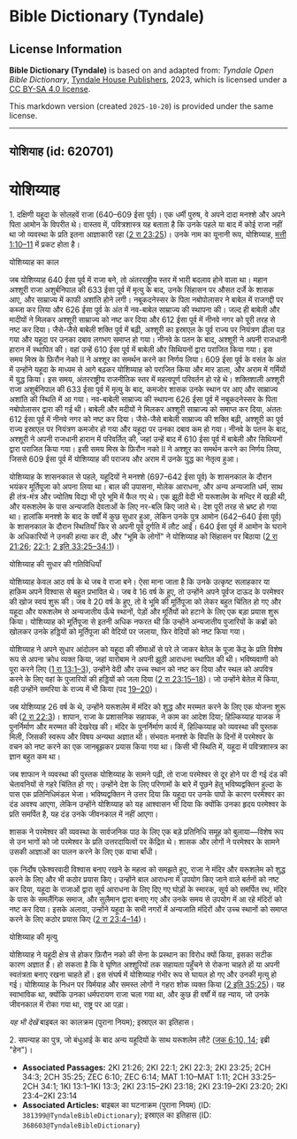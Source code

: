 # Bible Dictionary (Tyndale)

## License Information

**Bible Dictionary (Tyndale)** is based on and adapted from: _Tyndale Open Bible Dictionary_, [Tyndale House Publishers](https://tyndaleopenresources.com/), 2023, which is licensed under a [CC BY-SA 4.0 license](https://creativecommons.org/licenses/by-sa/4.0/legalcode.en).

This markdown version (created `2025-10-20`) is provided under the same license.



--------------------------------

## योशियाह (id: 620701)

योशिय्याह
=========

1\. दक्षिणी यहूदा के सोलहवें राजा (640–609 ईसा पूर्व)। एक धर्मी पुरुष, वे अपने दादा मनश्शे और अपने पिता आमोन के विपरीत थे। वास्तव में, पवित्रशास्त्र यह बताता है कि उनके पहले या बाद में कोई राजा नहीं था जो व्यवस्था के प्रति इतना आज्ञाकारी रहा ([2 रा 23:25](https://ref.ly/2Kgs23:25))। उनके नाम का यूनानी रूप, योशिय्याह, [मत्ती 1:10–11](https://ref.ly/Matt1:10-Matt1:11) में प्रकट होता है।

योशिय्याह का काल

जब योशिय्याह 640 ईसा पूर्व में राजा बने, तो अंतरराष्ट्रीय स्तर में भारी बदलाव होने वाला था। महान अश्शूरी राजा अशुर्बनिपाल की 633 ईसा पूर्व में मृत्यु के बाद, उनके सिंहासन पर औसत दर्जे के शासक आए, और साम्राज्य में काफी अशांति होने लगी। नबूकदनेस्सर के पिता नबोपोलासर ने बाबेल में राजगद्दी पर कब्जा कर लिया और 626 ईसा पूर्व के अंत में नव\-बाबेल साम्राज्य की स्थापना की। जल्द ही बाबेली और मादीयों ने मिलकर अश्शूरी साम्राज्य को नष्ट कर दिया और 612 ईसा पूर्व में नीनवे नगर को पूरी तरह से नष्ट कर दिया। जैसे\-जैसे बाबेली शक्ति पूर्व में बढ़ी, अश्शूरी का इस्राएल के पूर्व राज्य पर नियंत्रण ढीला पड़ गया और यहूदा पर उनका दबाव लगभग समाप्त हो गया। नीनवे के पतन के बाद, अश्शूरी ने अपनी राजधानी हारान में स्थापित की। वहां उन्हें 610 ईसा पूर्व में बाबेली और सिथियनों द्वारा पराजित किया गया। इस समय मिस्र के फ़िरौन नेको II ने अश्शूर का समर्थन करने का निर्णय लिया। 609 ईसा पूर्व के वसंत के अंत में उन्होंने यहूदा के माध्यम से आगे बढ़कर योशिय्याह को पराजित किया और मार डाला, और अराम में गर्मियों में युद्ध किया। इस समय, अंतरराष्ट्रीय राजनीतिक स्तर में महत्वपूर्ण परिवर्तन हो रहे थे। शक्तिशाली अश्शूरी राजा अशुर्बनिपाल की 633 ईसा पूर्व में मृत्यु के बाद, कमजोर शासक उनके स्थान पर आए और साम्राज्य अशांति की स्थिति में आ गया। नव\-बाबेली साम्राज्य की स्थापना 626 ईसा पूर्व में नबूकदनेस्सर के पिता नबोपोलासर द्वारा की गई थी। बाबेली और मदीयों ने मिलकर अश्शूरी साम्राज्य को समाप्त कर दिया, अंततः 612 ईसा पूर्व में नीनवे नगर को नष्ट कर दिया। जैसे\-जैसे बाबेली साम्राज्य की शक्ति बढ़ी, अश्शूरी का पूर्व राज्य इस्राएल पर नियंत्रण कमजोर हो गया और यहूदा पर उनका दबाव कम हो गया। नीनवे के पतन के बाद, अश्शूरी ने अपनी राजधानी हारान में परिवर्तित् की, जहां उन्हें बाद में 610 ईसा पूर्व में बाबेली और सिथियनों द्वारा पराजित किया गया। इसी समय मिस्र के फ़िरौन नको II ने अश्शूर का समर्थन करने का निर्णय लिया, जिससे 609 ईसा पूर्व में योशिय्याह की पराजय और अराम में उनके युद्ध का नेतृत्व हुआ।

योशिय्याह के शासनकाल से पहले, यहूदियों ने मनश्शे (697–642 ईसा पूर्व) के शासनकाल के दौरान भयंकर मूर्तिपूजा को अपना लिया था। बाल की उपासना, मोलेक आराधना, और अन्य अन्यजाति धर्म, साथ ही तंत्र\-मंत्र और ज्योतिष विद्या भी पूरे भूमि में फैल गए थे। एक झूठी वेदी भी यरूशलेम के मन्दिर में खड़ी थी, और यरूशलेम के पास अन्यजाति देवताओं के लिए नर\-बलि किए जाते थे। देश पूरी तरह से भ्रष्ट हो गया था। हालांकि मनश्शे के बाद के वर्षों में कुछ सुधार हुआ, लेकिन उनके पुत्र आमोन (642–640 ईसा पूर्व) के शासनकाल के दौरान स्थितियाँ फिर से अपनी पूर्व दुर्गति में लौट आईं। 640 ईसा पूर्व में आमोन के घराने के अधिकारियों ने उनकी हत्या कर दी, और "भूमि के लोगों" ने योशिय्याह को सिंहासन पर बिठाया ([2 रा 21:26](https://ref.ly/2Kgs21:26); [22:1](https://ref.ly/2Kgs22:1); [2 इति 33:25–34:1](https://ref.ly/2Chr33:25-2Chr34:1))।

योशिय्याह की सुधार की गतिविधियाँ

योशिय्याह केवल आठ वर्ष के थे जब वे राजा बने। ऐसा माना जाता है कि उनके उत्कृष्ट सलाहकार या हाक़िम अपने विश्वास से बहुत प्रभावित थे। जब वे 16 वर्ष के हुए, तो उन्होंने अपने पूर्वज दाऊद के परमेश्वर की खोज स्वयं शुरू की। जब वे 20 वर्ष के हुए, तो वे भूमि की मूर्तिपूजा को लेकर बहुत चिंतित हो गए और यहूदा और यरूशलेम से अन्यजातीय ऊँचे स्थानों, पेड़ों और मूर्तियों को हटाने के लिए एक बड़ा प्रयास शुरू किया। योशिय्याह को मूर्तिपूजा से इतनी अधिक नफरत थी कि उन्होंने अन्यजातीय पुजारियों के कब्रों को खोलकर उनके हड्डियों को मूर्तिपूजा की वेदियों पर जलाया, फिर वेदियों को नष्ट किया गया।

योशिय्याह ने अपने सुधार आंदोलन को यहूदा की सीमाओं से परे ले जाकर बेतेल के पूजा केंद्र के प्रति विशेष रूप से अपना क्रोध व्यक्त किया, जहां यारोबाम ने अपनी झूठी आराधना स्थापित की थी। भविष्यवाणी को पूरा करने लिए ([1 रा 13:1–3](https://ref.ly/1Kgs13:1-1Kgs13:3)), उन्होंने वेदी और उच्च स्थान को नष्ट कर दिया और स्थल को अपवित्र करने के लिए वहां के पुजारियों की हड्डियों को जला दिया ([2 रा 23:15–18](https://ref.ly/2Kgs23:15-2Kgs23:18))। जो उन्होंने बेतेल में किया, वही उन्होंने समरिया के राज्य में भी किया (पद [19–20](https://ref.ly/2Kgs23:15-2Kgs23:20))।

जब योशिय्याह 26 वर्ष के थे, उन्होंने यरूशलेम में मंदिर को शुद्ध और मरम्मत करने के लिए एक योजना शुरू की ([2 रा 22:3](https://ref.ly/2Kgs22:3))। शापान, राजा के प्रशासनिक सहायक, ने काम का आदेश दिया; हिल्किय्याह याजक ने पुनर्निर्माण और मरम्मत की देखरेख की। मंदिर के पुनर्निर्माण कार्य में, हिल्किय्याह को व्यवस्था की पुस्तक मिली, जिसकी स्वरूप और विषय अन्यथा अज्ञात थी। संभवतः मनश्शे के विपत्ति के दिनों में परमेश्वर के वचन को नष्ट करने का एक जानबूझकर प्रयास किया गया था। किसी भी स्थिति में, यहूदा में पवित्रशास्त्र का ज्ञान बहुत कम था।

जब शाफान ने व्यवस्था की पुस्तक योशिय्याह के सामने पढ़ी, तो राजा परमेश्वर से दूर होने पर दी गई दंड की चेतावनियों से गहरे चिंतित हो गए। उन्होंने देश के लिए परिणामों के बारे में पूछने हेतु भविष्यद्वक्तिन हुल्दा के पास एक प्रतिनिधिमंडल भेजा। भविष्यद्वक्तिन ने उत्तर दिया कि यहूदा पर उनके पापों के कारण परमेश्वर का दंड अवश्य आएगा, लेकिन उन्होंने योशिय्याह को यह आश्वासन भी दिया कि क्योंकि उनका हृदय परमेश्वर के प्रति समर्पित है, यह दंड उनके जीवनकाल में नहीं आएगा।

शासक ने परमेश्वर की व्यवस्था के सार्वजनिक पाठ के लिए एक बड़े प्रतिनिधि समूह को बुलाया—विशेष रूप से उन भागों को जो परमेश्वर के प्रति उत्तरदायित्वों पर केंद्रित थे। शासक और लोगों ने परमेश्वर के सामने उसकी आज्ञाओं का पालन करने के लिए एक वाचा बाँधी।

एक निर्दोष एकेश्वरवादी विश्वास बनाए रखने के महत्व को समझते हुए, राजा ने मंदिर और यरूशलेम को शुद्ध करने के लिए और भी कठोर प्रयास किए। उन्होंने बाल आराधना में उपयोग किए जाने वाले बर्तनों को नष्ट कर दिया, यहूदा के राजाओं द्वारा सूर्य आराधना के लिए दिए गए घोड़ों के स्मारक, सूर्य को समर्पित रथ, मंदिर के पास के समलैंगिक समाज, और सुलैमान द्वारा बनाए गए और उनके समय से उपयोग में आ रहे मंदिरों को नष्ट कर दिया। इसके अलावा, उन्होंने यहूदा के सभी नगरों में अन्यजाति मंदिरों और उच्च स्थानों को समाप्त करने के लिए कठोर प्रयास किए ([2 रा 23:4–14](https://ref.ly/2Kgs23:4-2Kgs23:14))।

योशिय्याह की मृत्यु

योशिय्याह ने यहूदी क्षेत्र से होकर फ़िरौन नको की सेना के प्रस्थान का विरोध क्यों किया, इसका सटीक कारण अज्ञात है। हो सकता है कि वे घृणित अश्शूरियों तक सहायता पहुँचने से रोकना चाहते हों या अपनी स्वतंत्रता बनाए रखना चाहते हों। इस संघर्ष में योशिय्याह गंभीर रूप से घायल हो गए और उनकी मृत्यु हो गई। योशिय्याह के निधन पर यिर्मयाह और समस्त लोगों ने गहरा शोक व्यक्त किया ([2 इति 35:25](https://ref.ly/2Chr35:25))। यह स्वाभाविक था, क्योंकि उनका धर्मपरायण राजा चला गया था, और कुछ ही वर्षों में वह न्याय, जो उनके जीवनकाल में रोका गया था, राष्ट्र पर आ पड़ा।

*यह भी देखें* बाइबल का कालक्रम (पुराना नियम); इस्राएल का इतिहास। 

2\. सपन्याह का पुत्र, जो बंधुआई के बाद अन्य यहूदियों के साथ यरूशलेम लौटे ([जक 6:10, 14](https://ref.ly/Zech6:10,Zech6:14); इब्री "हेन")।

* **Associated Passages:** 2KI 21:26; 2KI 22:1; 2KI 22:3; 2KI 23:25; 2CH 34:3; 2CH 35:25; ZEC 6:10; ZEC 6:14; MAT 1:10–MAT 1:11; 2CH 33:25–2CH 34:1; 1KI 13:1–1KI 13:3; 2KI 23:15–2KI 23:18; 2KI 23:19–2KI 23:20; 2KI 23:4–2KI 23:14
* **Associated Articles:** बाइबल का घटनाक्रम (पुराना नियम) (ID: `381399@TyndaleBibleDictionary`); इस्राएल का इतिहास  (ID: `368603@TyndaleBibleDictionary`)

